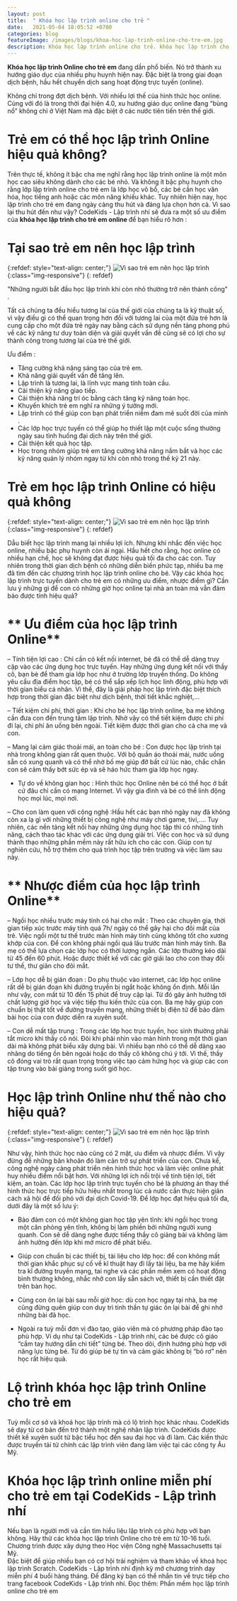 ```yaml
---
layout: post
title:  " Khóa học lập trình online cho trẻ "
date:   2021-05-04 18:05:52 +0700
categories: blog
featureImage: /images/blogs/khoa-hoc-lap-trinh-online-cho-tre-em.jpg
description: Khóa học lập trình online cho trẻ. khóa học lập trình cho bé
---
```


<b>Khóa học lập trình Online cho trẻ em </b> đang dần phổ biến. Nó trở thành xu hướng giáo dục của nhiều phụ huynh hiện nay. Đặc biệt là trong giai đoạn dịch bệnh, hầu hết chuyển dịch sang hoạt động trực tuyến (online). 

Không chỉ trong đợt dịch bệnh. Với nhiều lợi thế của hình thức học online. Cùng với đó là trong thời đại hiện 4.0, xu hướng giáo dục online đang “bùng nổ” không chỉ ở Việt Nam mà đặc biệt ở các nước tiên tiến trên thế giới.

# **Trẻ em có thể học lập trình Online hiệu quả không?**

Trên thực tế, không ít bậc cha mẹ nghĩ rằng học lập trình online là một môn học cao siêu không dành cho các bé nhỏ. Và không ít bậc phụ huynh cho rằng lớp lập trình online cho trẻ em là lớp học vô bổ, các bé cần học văn hóa, học tiếng anh hoặc các môn năng khiếu khác.
Tuy nhiên hiện nay, học lập trình cho trẻ em đang ngày càng thu hút và đáng lựa chọn hơn cả. Vì sao lại thu hút đến như vậy? CodeKids - Lập trình nhí sẽ đưa ra một số ưu điểm của <b>khóa học lập trình cho trẻ em online </b> để bạn hiểu rõ hơn :

# **Tại sao trẻ em nên học lập trình**

{:refdef: style="text-align: center;"}
![Vì sao trẻ em nên học lập trình  ](/images/blogs/tai-sao-tre-em-nen-hoc-lap-trinh.jpg){:class="img-responsive"}
{: refdef}

"Những người bắt đầu học lập trình khi còn nhỏ thường trở nên thành công" .

Tất cả chúng ta đều hiểu tương lai của thế giới của chúng ta là kỹ thuật số, vì vậy điều gì có thể quan trọng hơn đối với tương lai của một đứa trẻ hơn là cung cấp cho một đứa trẻ ngày nay bằng cách sử dụng nền tảng phong phú về các kỹ năng tư duy toàn diện và giải quyết vấn đề cũng sẽ có lợi cho sự thành công trong tương lai của trẻ thế giới.

Ưu điểm :

- Tăng cường khả năng sáng tạo của trẻ em.
- Khả năng giải quyết vấn đề tăng lên.
- Lập trình là tương lai, là lĩnh vực mang tính toàn cầu.
- Cải thiện kỹ năng giao tiếp.
- Cải thiện khả năng trí óc bằng cách tăng kỹ năng toán học.
- Khuyến khích trẻ em nghĩ ra những ý tưởng mới.
- Lập trình có thể giúp con bạn phát triển niềm đam mê suốt đời của mình .
- Các lớp học trực tuyến có thể giúp họ thiết lập một cuộc sống thường ngày sau tình huống đại dịch này trên thế giới.
- Cải thiện kết quả học tập.
- Học trong nhóm giúp trẻ em tăng cường khả năng nắm bắt và học các kỹ năng quản lý nhóm ngay từ khi còn nhỏ trong thế kỷ 21 này.

# **Trẻ em học lập trình Online có hiệu quả không**


{:refdef: style="text-align: center;"}
![Vì sao trẻ em nên học lập trình  ](/images/blogs/tre-em-hoc-lap-trinh-online-co-hieu-qua-khong.jpg){:class="img-responsive"}
{: refdef}

Dẫu biết học lập trình mang lại nhiều lợi ích. Nhưng khi nhắc đến việc học online, nhiều bậc phụ huynh còn ái ngại. Hầu hết cho rằng, học online có nhiều hạn chế, học sẽ không đạt được hiệu quả tối đa cho các con.
Tuy nhiên trong thời gian dịch bệnh có những diễn biến phức tạp, nhiều ba mẹ đã tìm đến các chương trình học lập trình online cho bé. Vậy các khóa học lập trình trực tuyến dành cho trẻ em có những ưu điểm, nhược điểm gì? Cần lưu ý những gì để con có những giờ học online tại nhà an toàn mà vẫn đảm bảo được tính hiệu quả? 


# ** Ưu điểm của học lập trình Online**

– Tính tiện lợi cao : Chỉ cần có kết nối internet, bé đã có thể dễ dàng truy cập vào các ứng dụng học trực tuyến. Hay những ứng dụng kết nối với thầy cô, bạn bè để tham gia lớp học như ở trường lớp truyền thống. Do không yêu cầu địa điểm học tập, bé có thể sắp xếp lịch học linh động, phù hợp với thời gian biểu cá nhân. Vì thế, đây là giải pháp học lập trình đặc biệt thích hợp trong thời gian đặc biệt như dịch bệnh, thời tiết khắc nghiệt,...

– Tiết kiệm chi phí, thời gian : Khi cho bé học lập trình online, ba mẹ không cần đưa con đến trung tâm lập trình. Nhờ vậy có thể tiết kiệm được chi phí đi lại, chi phí ăn uống bên ngoài. Tiết kiệm được thời gian cho cả cha mẹ và con. 

– Mang lại cảm giác thoải mái, an toàn cho bé : Con được học lập trình tại nhà trong không gian rất quen thuộc. Với bộ quần áo thoải mái, nước uống sẵn có xung quanh và có thể nhờ bố mẹ giúp đỡ bất cứ lúc nào, chắc chắn con sẽ cảm thấy bớt sức ép và sẽ háo hức tham gia lớp học ngay.

- Tự do về không gian học : Hình thức học Online nên bé có thể học ở bất cứ đâu chỉ cần có mạng Internet. Vì vậy gia đình và bé có thể linh động học mọi lúc, mọi nơi.

– Cho con làm quen với công nghệ :Hầu hết các bạn nhỏ ngày nay đã không còn xa lạ gì với những thiết bị công nghệ như máy chơi game, tivi,.... Tuy nhiên, các nền tảng kết nối hay những ứng dụng học tập thì có những tính năng, cách thao tác khác với các ứng dụng giải trí. Việc con học và sử dụng thành thạo những phần mềm này rất hữu ích cho các con. Giúp con tự nghiên cứu, hỗ trợ thêm cho quá trình học tập trên trường và việc làm sau này.

# ** Nhược điểm của học lập trình Online**

– Ngồi học nhiều trước máy tính có hại cho mắt : Theo các chuyên gia, thời gian tiếp xúc trước máy tính quá 7h/ ngày có thể gây hại cho đôi mắt của trẻ. Việc ngồi một tư thế trước màn hình máy tính cũng không tốt cho xương khớp của con. 
Để con không phải ngồi quá lâu trước màn hình máy tính. Ba mẹ có thể lựa chọn các lớp học có thời lượng ngắn. Các lớp thường kéo dài từ 45 đến 60 phút. Hoặc được thiết kế với các giờ giải lao cho con thay đổi tư thế, thư giãn cho đôi mắt.

– Lớp học dễ bị gián đoạn : Do phụ thuộc vào internet, các lớp học online rất dễ bị gián đoạn khi đường truyền bị ngắt hoặc không ổn định. Mỗi lần như vậy, con mất từ 10 đến 15 phút để truy cập lại. Từ đó gây ảnh hưởng tới chất lượng giờ học và việc tiếp thu kiến thức của con. Ba mẹ hãy giúp con chuẩn bị thật tốt về đường truyền mạng, những thiết bị điện tử để bảo đảm bài học của con được diễn ra xuyên suốt.

– Con dễ mất tập trung : Trong các lớp học trực tuyến, học sinh thường phải tắt micro khi thầy cô nói. Đôi khi phải nhìn vào màn hình trong một thời gian dài mà không phát biểu xây dựng bài. Vì nhiều bạn nhỏ có thể dễ dàng xao nhãng do tiếng ồn bên ngoài hoặc do thầy cô không chú ý tới. Vì thế, thầy cô đóng vai trò rất quan trọng trong việc tạo cảm hứng học và giúp các con tập trung vào bài giảng trong suốt giờ học.


# **Học lập trình Online như thế nào cho hiệu quả?**

{:refdef: style="text-align: center;"}
![Vì sao trẻ em nên học lập trình  ](/images/blogs/hoc-online-nhu-the-nao-cho-hieu-qua.jpg){:class="img-responsive"}
{: refdef}

Như vậy, hình thức học nào cũng có 2 mặt, ưu điểm và nhược điểm. Vì vậy đừng để những băn khoăn đó làm cản trở sự phát triển của con. Chưa kể, công nghệ ngày càng phát triển nên hình thức học và làm việc online phát huy nhiều điểm nổi bật hơn. 
Với những lợi ích nổi trội về tính tiện lợi, tiết kiệm, an toàn. Các lớp học lập trình trực tuyến cho bé là phương án thay thế hình thức học trực tiếp hữu hiệu nhất trong lúc cả nước cần thực hiện giãn cách xã hội để đối phó với đại dịch Covid-19. Để lớp học đạt hiệu quả tối đa, dưới đây là một số lưu ý:

- Bảo đảm con có một không gian học tập yên tĩnh: khi ngồi học trong một căn phòng yên tĩnh, không bị làm phiền bởi những người xung quanh. Con sẽ dễ dàng nghe được tiếng thầy cô giảng bài và không làm ảnh hưởng đến lớp khi mở micro để phát biểu.

- Giúp con chuẩn bị các thiết bị, tài liệu cho lớp học: để con không mất thời gian khắc phục sự cố về kĩ thuật hay đi lấy tài liệu, ba mẹ hãy kiểm tra kĩ đường truyền mạng, tai nghe và các phần mềm xem có hoạt động bình thường không, nhắc nhở con lấy sẵn sách vở, thiết bị cần thiết đặt trên bàn học.

- Cùng con ôn lại bài sau mỗi giờ học: dù con học ngay tại nhà, ba mẹ cũng đừng quên giúp con duy trì tinh thần tự giác ôn lại bài để ghi nhớ những bài đã học.

- Ngoài ra tuỳ mỗi đơn vị đào tạo, giáo viên mà có phương pháp đào tạo phù hợp. Ví dụ như tại CodeKids - Lập trình nhí, các bé được cô giáo “cầm tay hướng dẫn chi tiết” từng bé. Theo dõi, định hướng phù hợp với năng lực từng bé. Từ đó giúp bé tự tin và cảm giác không bị “bỏ rơ” nên học rất hiệu quả.

# **Lộ trình khóa học lập trình Online cho trẻ em**

Tuỳ mỗi cơ sở và khoá học lập trình mà có lộ trình học khác nhau. CodeKids sẽ dạy từ cơ bản đến trở thành một nghệ nhân lập trình. CodeKids được thiết kế xuyên suốt từ bậc tiểu học đến sau đại học và đi làm. Các kiến thức được truyền tải từ chính các lập trình viên đang làm việc tại các công ty Âu Mỹ.

# **Khóa học lập trình online miễn phí cho trẻ em tại CodeKids - Lập trình nhí**

Nếu bạn là người mới và cần tìm hiểu liệu lập trình có phù hợp với bạn không. Hãy thử các khóa học lập trình Online cho trẻ em từ 10-16 tuổi. Chương trình được xây dựng theo Học viện Công nghệ Massachusetts tại Mỹ.  
Đặc biệt để giúp nhiều bạn có cơ hội trải nghiệm và tham khảo về khoá học lập trình Scratch. CodeKids - Lập trình nhí định kỳ mở chương trình dạy miễn phí 4 buổi hàng tháng. Để đăng ký bạn có thể nhắn tin về trực tiếp cho trang facebook CodeKids - Lập trình nhí.
Đọc thêm: Phần mềm học lập trình online cho trẻ em
















